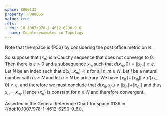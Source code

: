 ```yaml
---
space: S000133
property: P000055
value: true
refs:
- doi: 10.1007/978-1-4612-6290-9_6
  name: Counterexamples in Topology
---
```


Note that the space is {P53} by
considering the post office metric on $\mathbb R$.

So suppose that $\langle x_n \rangle$ is a Cauchy sequence that 
does not converge to $0$.  Then there is $\varepsilon>0$ and a 
subsequence $x_{n_i}$ such that 
$d(x_{n_i},0)=\|x_{n_i}\|\ge \varepsilon$.
Let $N$ be an index such that $d(x_n,x_m)<\varepsilon$ for all 
$n,m\ge N$.  Let $I$ be a natural number with $n_I\ge N$ and let 
$n\ge N$ be arbitrary. We have 
$\|x_n\|+\|x_{n_I}\|\ge d(x_{n_I},0)\ge \varepsilon$, and 
therefore we must conclude that 
$d(x_n,x_{n_I})\not=\|x_n\|+\|x_{n_I}\|$ and thus $x_{n}=x_{n_I}$.
Hence $\langle x_n \rangle$ is constant for $n\ge N$ and therefore
convergent.

Asserted in the General Reference Chart for space #139 in
{{doi:10.1007/978-1-4612-6290-9_6}}.
